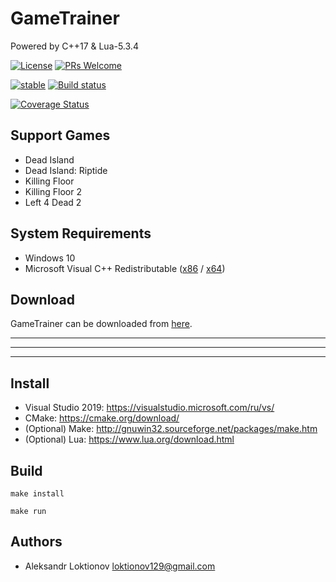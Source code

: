 # GameTrainer
Powered by C++17 & Lua-5.3.4

[![License](https://img.shields.io/badge/license-MIT-green)](LICENSE)
[![PRs Welcome](https://img.shields.io/badge/PRs-welcome-7fa706.svg?longCache=true)](https://github.com/my-repositories/GameTrainer/pulls)

[![stable](https://img.shields.io/badge/stability-stable-blue.svg?longCache=true)](https://github.com/Naereen/badges)
[![Build status](https://ci.appveyor.com/api/projects/status/c4apaupf8ixe8d8y/branch/reborn?svg=true)](https://ci.appveyor.com/project/loktionov129/gametrainer/branch/reborn)

[![Coverage Status](https://coveralls.io/repos/github/my-repositories/GameTrainer/badge.svg?branch=reborn)](https://coveralls.io/github/my-repositories/GameTrainer?branch=reborn)

## Support Games
- Dead Island
- Dead Island: Riptide
- Killing Floor
- Killing Floor 2
- Left 4 Dead 2

## System Requirements
- Windows 10
- Microsoft Visual C++ Redistributable ([x86](https://aka.ms/vs/16/release/VC_redist.x86.exe) / [x64](https://aka.ms/vs/16/release/VC_redist.x64.exe))

## Download
GameTrainer can be downloaded from [here](../../releases).

---

---

---

## Install
- Visual Studio 2019: https://visualstudio.microsoft.com/ru/vs/
- CMake: https://cmake.org/download/
- (Optional) Make: http://gnuwin32.sourceforge.net/packages/make.htm
- (Optional) Lua: https://www.lua.org/download.html

## Build
`make install`

`make run`

## Authors
* Aleksandr Loktionov <loktionov129@gmail.com>
